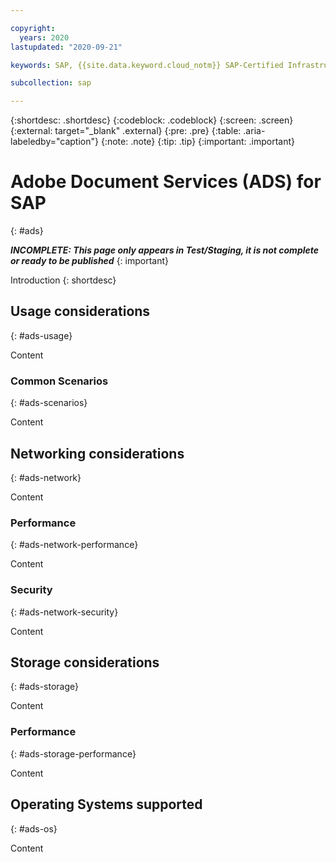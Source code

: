 ```yaml
---

copyright:
  years: 2020
lastupdated: "2020-09-21"

keywords: SAP, {{site.data.keyword.cloud_notm}} SAP-Certified Infrastructure, {{site.data.keyword.ibm_cloud_sap}}, SAP Workloads

subcollection: sap

---
```


{:shortdesc: .shortdesc}
{:codeblock: .codeblock}
{:screen: .screen}
{:external: target="_blank" .external}
{:pre: .pre}
{:table: .aria-labeledby="caption"}
{:note: .note}
{:tip: .tip}
{:important: .important}

# Adobe Document Services (ADS) for SAP
{: #ads}

**_INCOMPLETE: This page only appears in Test/Staging, it is not complete or ready to be published_**
{: important}

Introduction
{: shortdesc}

## Usage considerations
{: #ads-usage}

Content

### Common Scenarios
{: #ads-scenarios}

Content

## Networking considerations
{: #ads-network}

Content

### Performance
{: #ads-network-performance}

Content

### Security
{: #ads-network-security}

Content

## Storage considerations
{: #ads-storage}

Content

### Performance
{: #ads-storage-performance}

Content

## Operating Systems supported
{: #ads-os}

Content